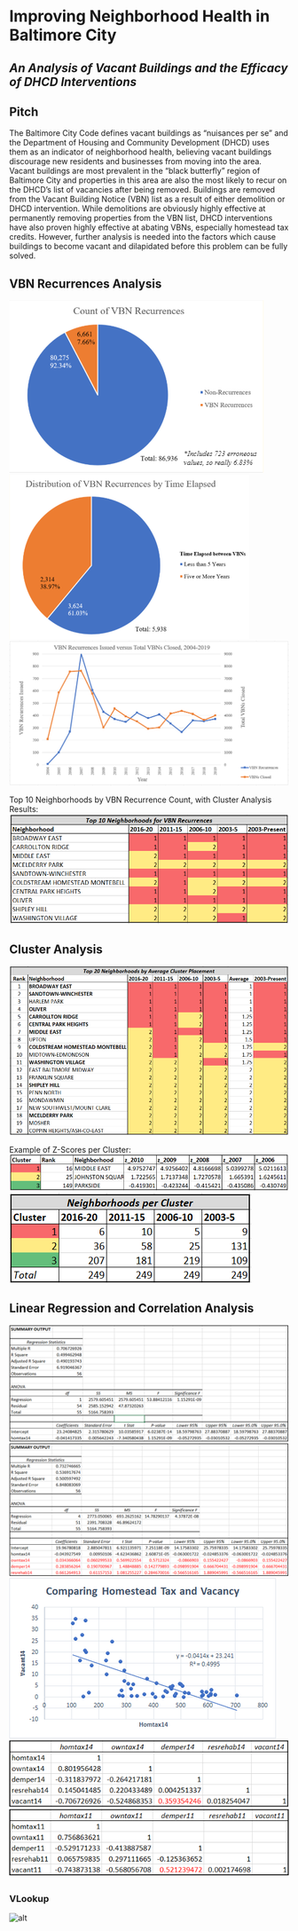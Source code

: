 # Improving Neighborhood Health in Baltimore City
## *An Analysis of Vacant Buildings and the Efficacy of DHCD Interventions*

## Pitch
The Baltimore City Code defines vacant buildings as “nuisances per se” and the Department of Housing and Community Development (DHCD) uses them as an indicator of neighborhood health, believing vacant buildings discourage new residents and businesses from moving into the area. Vacant buildings are most prevalent in the “black butterfly” region of Baltimore City and properties in this area are also the most likely to recur on the DHCD’s list of vacancies after being removed. Buildings are removed from the Vacant Building Notice (VBN) list as a result of either demolition or DHCD intervention. While demolitions are obviously highly effective at permanently removing properties from the VBN list, DHCD interventions have also proven highly effective at abating VBNs, especially homestead tax credits. However, further analysis is needed into the factors which cause buildings to become vacant and dilapidated before this problem can be fully solved.

## VBN Recurrences Analysis
![](Images/Count_Rec_(2).PNG)   ![](Images/Distr_Yrs_Elapsed_(2).PNG)
![](Images/Recurrences_vs_Total_Closed.PNG)

Top 10 Neighborhoods by VBN Recurrence Count, with Cluster Analysis Results:
![](Images/Top10_Recurrence.PNG)


## Cluster Analysis
![](Images/Top20_Nhoods.PNG)

Example of Z-Scores per Cluster:
![](Images/Cluster_Table_Example.PNG)
![](Images/Nhoods_per_Cluster.PNG)


## Linear Regression and Correlation Analysis
![.](Images/LinearRegression2014Final.png)
![.](Images/LinearRegression2014Initial.png)
![.](Images/Homtax_vs_Vacancy_Graph.png)
![.](Images/Correlation2014.png)
![.](Images/Correlation2011.png)

##

### VLookup
![alt](https://github.com/mbowerman1/VBN_Biz_Analytics_Final/blob/master/Images/DHCD%20Capital.png)

